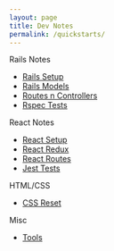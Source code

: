 ```yaml
---
layout: page
title: Dev Notes
permalink: /quickstarts/
---
```

Rails Notes
- [Rails Setup](/_pages/1-rails-setup.md)
- [Rails Models](/_pages/2-rails-models.md)
- [Routes n Controllers](/_pages/2a-rails-routes-controllers.md)
- [Rspec Tests](/_pages/3-rspec-ref.md)

React Notes
- [React Setup](/_pages/4-react-setup.md)
- [React Redux](/_pages/5-react-redux.md)
- [React Routes](/_pages/6-react-routes.md)
- [Jest Tests](/_pages/8-react-jest-setup.md)

HTML/CSS
- [CSS Reset](/_pages/7-css-reset-cheat.md)

Misc
- [Tools](/_pages/9-tools.md)